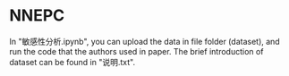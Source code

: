 # NNEPC
In "敏感性分析.ipynb", you can upload the data in file folder (dataset), and run the code that the authors used in paper.
The brief introduction of dataset can be found in "说明.txt".
